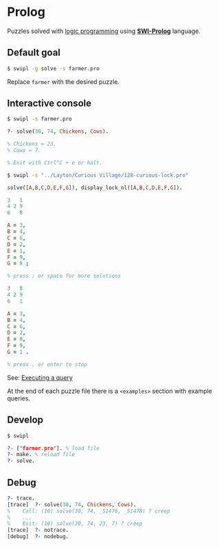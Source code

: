 # Prolog

Puzzles solved with [logic programming](https://en.wikipedia.org/wiki/Logic_programming) using [**SWI-Prolog**](https://www.swi-prolog.org/) language.

## Default goal

```sh
$ swipl -g solve -s farmer.pro
```

Replace `farmer` with the desired puzzle.

## Interactive console

```sh
$ swipl -s farmer.pro
```
```prolog
?- solve(30, 74, Chickens, Cows).

% Chickens = 23,
% Cows = 7.

% Exit with Ctrl^C + e or halt.
```

```sh
$ swipl -s "../Layton/Curious Village/128-curious-lock.pro"
```
```prolog
solve([A,B,C,D,E,F,G]), display_lock_nl([A,B,C,D,E,F,G]).

3   1
4 2 9
6   8

A = 3,
B = 4,
C = 6,
D = 2,
E = 1,
F = 9,
G = 8 ;

% press ; or space for more solutions

3   8
4 2 9
6   1

A = 3,
B = 4,
C = 6,
D = 2,
E = 8,
F = 9,
G = 1 .

% press . or enter to stop
```

See: [Executing a query](https://www.swi-prolog.org/pldoc/man?section=execquery)

At the end of each puzzle file there is a `<examples>` section with example queries.

## Develop

```prolog
$ swipl

?- ["farmer.pro"]. % load file
?- make. % reload file
?- solve.
```

## Debug

```prolog
?- trace.
[trace]  ?- solve(30, 74, Chickens, Cows).
%    Call: (10) solve(30, 74, _51476, _51478) ? creep
%    ...
%    Exit: (10) solve(30, 74, 23, 7) ? creep
[trace]  ?- notrace.
[debug]  ?- nodebug.
```
